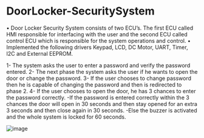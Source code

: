 # DoorLocker-SecuritySystem

• Door Locker Security System consists of two ECU’s. The first ECU called HMI responsible for interfacing with the user and the
second ECU called control ECU which is responsible for the system operations and control.
• Implemented the following drivers Keypad, LCD, DC Motor, UART, Timer, I2C and External
EEPROM.

1- The system asks the user to enter a password and verify the password entered.
2- The next phase the system asks the user if he wants to open the door or change the password.
3- If the user chooses to change password then he is capable of changing the password and then is redirected to phase 2.
4- If the user chooses to open the door, he has 3 chances to enter the password correctly.
-If the password is entered correctly within the 3 chances the door will open in 30 seconds and then stay opened for an extra 3 seconds and then close again in 30 seconds.
-Else the buzzer is activated and the whole system is locked for 60 seconds.



![image](https://user-images.githubusercontent.com/68311964/116821283-8d015780-ab79-11eb-83f7-ec6c7a1a7cf3.png)
